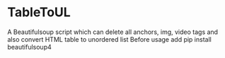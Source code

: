 # TableToUL
A Beautifulsoup script which can delete all anchors, img, video tags and also convert HTML table to unordered list
Before usage add pip install beautifulsoup4
